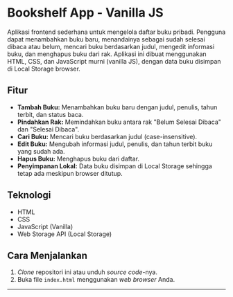 # Bookshelf App - Vanilla JS

Aplikasi frontend sederhana untuk mengelola daftar buku pribadi. Pengguna dapat menambahkan buku baru, menandainya sebagai sudah selesai dibaca atau belum, mencari buku berdasarkan judul, mengedit informasi buku, dan menghapus buku dari rak. Aplikasi ini dibuat menggunakan HTML, CSS, dan JavaScript murni (vanilla JS), dengan data buku disimpan di Local Storage browser.

## Fitur

* **Tambah Buku:** Menambahkan buku baru dengan judul, penulis, tahun terbit, dan status baca.
* **Pindahkan Rak:** Memindahkan buku antara rak "Belum Selesai Dibaca" dan "Selesai Dibaca".
* **Cari Buku:** Mencari buku berdasarkan judul (case-insensitive).
* **Edit Buku:** Mengubah informasi judul, penulis, dan tahun terbit buku yang sudah ada.
* **Hapus Buku:** Menghapus buku dari daftar.
* **Penyimpanan Lokal:** Data buku disimpan di Local Storage sehingga tetap ada meskipun browser ditutup.

## Teknologi

* HTML
* CSS
* JavaScript (Vanilla)
* Web Storage API (Local Storage)

## Cara Menjalankan

1.  *Clone* repositori ini atau unduh *source code*-nya.
2.  Buka file `index.html` menggunakan *web browser* Anda.

---
